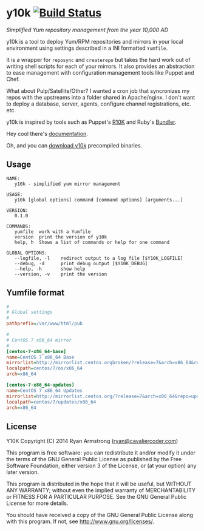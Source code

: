 # y10k [![Build Status](https://travis-ci.org/cavaliercoder/y10k.svg?branch=master)](https://travis-ci.org/cavaliercoder/y10k)

*Simplified Yum repository management from the year 10,000 AD*

y10k is a tool to deploy Yum/RPM repositories and mirrors in your local
environment using settings described in a INI formatted `Yumfile`.

It is a wrapper for `reposync` and `createrepo` but takes the hard work out of
writing shell scripts for each of your mirrors. It also provides an abstraction
to ease management with configuration management tools like Puppet and Chef.

What about Pulp/Satellite/Other? I wanted a cron job that syncronizes my repos
with the upstreams into a folder shared in Apache/nginx. I don't want to deploy
a database, server, agents, configure channel registrations, etc. etc.

y10k is inspired by tools such as Puppet's [R10K](https://github.com/puppetlabs/r10k)
and Ruby's [Bundler](http://bundler.io/gemfile.html).

Hey cool there's [documentation](http://cavaliercoder.github.io/y10k).

Oh, and you can [download y10k](https://sourceforge.net/projects/y10k/files/latest/download)
precompiled binaries.

## Usage

```
NAME:
   y10k - simplified yum mirror management

USAGE:
   y10k [global options] command [command options] [arguments...]
   
VERSION:
   0.1.0
   
COMMANDS:
   yumfile	work with a Yumfile
   version	print the version of y10k
   help, h	Shows a list of commands or help for one command
   
GLOBAL OPTIONS:
   --logfile, -l 	redirect output to a log file [$Y10K_LOGFILE]
   --debug, -d		print debug output [$Y10K_DEBUG]
   --help, -h		show help
   --version, -v	print the version

```

## Yumfile format

```ini
#
# Global settings
#
pathprefix=/var/www/html/pub

#
# CentOS 7 x86_64 mirror
#
[centos-7-x86_64-base]
name=CentOS 7 x86_64 Base
mirrorlist=http://mirrorlist.centos.orgbroken/?release=7&arch=x86_64&repo=os
localpath=centos/7/os/x86_64
arch=x86_64

[centos-7-x86_64-updates]
name=CentOS 7 x86_64 Updates
mirrorlist=http://mirrorlist.centos.org/?release=7&arch=x86_64&repo=updates
localpath=centos/7/updates/x86_64
arch=x86_64

```  

## License

Y10K Copyright (C) 2014 Ryan Armstrong (ryan@cavaliercoder.com)

This program is free software: you can redistribute it and/or modify it under
the terms of the GNU General Public License as published by the Free Software
Foundation, either version 3 of the License, or (at your option) any later
version.

This program is distributed in the hope that it will be useful, but WITHOUT ANY
WARRANTY; without even the implied warranty of MERCHANTABILITY or FITNESS FOR A
PARTICULAR PURPOSE. See the GNU General Public License for more details.

You should have received a copy of the GNU General Public License along with
this program. If not, see http://www.gnu.org/licenses/.
